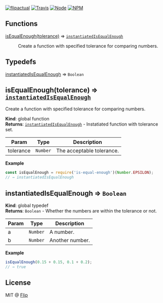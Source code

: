 [![flipactual](https://img.shields.io/badge/😋-flipactual-43A6F6.svg?style=flat-square)](https://flipactual.com/)
[![Travis](https://img.shields.io/travis/flipactual/is-equal-enough.svg?style=flat-square)](https://travis-ci.org/flipactual/is-equal-enough/)
[![Node](https://img.shields.io/node/v/is-equal-enough.svg?style=flat-square)](http://npmjs.com/package/is-equal-enough)
[![NPM](https://img.shields.io/npm/v/is-equal-enough.svg?style=flat-square)](http://npmjs.com/package/is-equal-enough)

## Functions

<dl>
<dt><a href="#isEqualEnough">isEqualEnough(tolerance)</a> ⇒ <code><a href="#instantiatedIsEqualEnough">instantiatedIsEqualEnough</a></code></dt>
<dd><p>Create a function with specified tolerance for comparing numbers.</p>
</dd>
</dl>

## Typedefs

<dl>
<dt><a href="#instantiatedIsEqualEnough">instantiatedIsEqualEnough</a> ⇒ <code>Boolean</code></dt>
<dd></dd>
</dl>

<a name="isEqualEnough"></a>

## isEqualEnough(tolerance) ⇒ <code>[instantiatedIsEqualEnough](#instantiatedIsEqualEnough)</code>
Create a function with specified tolerance for comparing numbers.

**Kind**: global function  
**Returns**: <code>[instantiatedIsEqualEnough](#instantiatedIsEqualEnough)</code> - Instatiated function with tolerance set.  

| Param | Type | Description |
| --- | --- | --- |
| tolerance | <code>Number</code> | The acceptable tolerance. |

**Example**  
```js
const isEqualEnough = require('is-equal-enough')(Number.EPSILON);
// → instantiatedIsEqualEnough
```
<a name="instantiatedIsEqualEnough"></a>

## instantiatedIsEqualEnough ⇒ <code>Boolean</code>
**Kind**: global typedef  
**Returns**: <code>Boolean</code> - Whether the numbers are within the tolerance or not.  

| Param | Type | Description |
| --- | --- | --- |
| a | <code>Number</code> | A number. |
| b | <code>Number</code> | Another number. |

**Example**  
```js
isEqualEnough(0.15 + 0.15, 0.1 + 0.2);
// → true
```

## License

MIT @ [Flip](https://github.com/flipactual)
